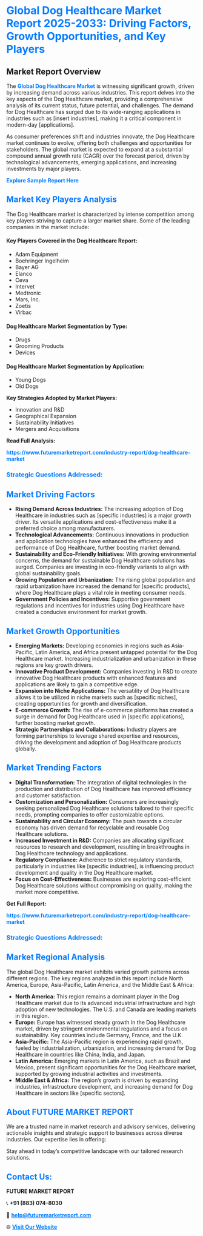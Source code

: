 <h1 style="color: #007BFF;">Global Dog Healthcare Market Report 2025-2033: Driving Factors, Growth Opportunities, and Key Players</h1>

<section id="overview">
<h2>Market Report Overview</h2>
<p>The <a href="https://www.futuremarketreport.com/industry-report/dog-healthcare-market" style="color: #007BFF; text-decoration: none;"><strong>Global Dog Healthcare Market</strong></a> is witnessing significant growth, driven by increasing demand across various industries. This report delves into the key aspects of the Dog Healthcare market, providing a comprehensive analysis of its current status, future potential, and challenges. The demand for Dog Healthcare has surged due to its wide-ranging applications in industries such as [insert industries], making it a critical component in modern-day [applications].</p>
<p>As consumer preferences shift and industries innovate, the Dog Healthcare market continues to evolve, offering both challenges and opportunities for stakeholders. The global market is expected to expand at a substantial compound annual growth rate (CAGR) over the forecast period, driven by technological advancements, emerging applications, and increasing investments by major players.</p>
</section>

<section id="overview">
<p><a href="https://www.futuremarketreport.com/request-sample/reportId=62085" style="color: #007BFF; text-decoration: none;"><strong>Explore Sample Report Here</strong></a></p>
</section>

<section id="key-players">
<h2 style="color: #007BFF;">Market Key Players Analysis</h2>
<p>The Dog Healthcare market is characterized by intense competition among key players striving to capture a larger market share. Some of the leading companies in the market include:</p>
<h4>Key Players Covered in the Dog Healthcare Report:</h4>
<ul><li>Adam Equipment</li><li>Boehringer Ingelheim</li><li>Bayer AG</li><li>Elanco</li><li>Ceva</li><li>Intervet</li><li>Medtronic</li><li>Mars, Inc.</li><li>Zoetis</li><li>Virbac</li></ul>
<h4>Dog Healthcare Market Segmentation by Type:</h4>
<ul><li>Drugs</li><li>Grooming Products</li><li>Devices</li></ul>

<h4>Dog Healthcare Market Segmentation by Application:</h4>
<ul><li>Young Dogs</li><li>Old Dogs</li></ul>
<p><strong>Key Strategies Adopted by Market Players:</strong></p>
<ul>
<li>Innovation and R&D</li>
<li>Geographical Expansion</li>
<li>Sustainability Initiatives</li>
<li>Mergers and Acquisitions</li>
</ul>
</section>

<section>
<p><strong>Read Full Analysis: </strong></p><a href="https://www.futuremarketreport.com/industry-report/dog-healthcare-market" style="color: #007BFF; text-decoration: none;"><strong>https://www.futuremarketreport.com/industry-report/dog-healthcare-market</strong></a>
<h3 style="color: #007BFF;">Strategic Questions Addressed:</h3>
</section>

<section id="driving-factors">
<h2 style="color: #007BFF;">Market Driving Factors</h2>
<ul>
<li><strong>Rising Demand Across Industries:</strong> The increasing adoption of Dog Healthcare in industries such as [specific industries] is a major growth driver. Its versatile applications and cost-effectiveness make it a preferred choice among manufacturers.</li>
<li><strong>Technological Advancements:</strong> Continuous innovations in production and application technologies have enhanced the efficiency and performance of Dog Healthcare, further boosting market demand.</li>
<li><strong>Sustainability and Eco-Friendly Initiatives:</strong> With growing environmental concerns, the demand for sustainable Dog Healthcare solutions has surged. Companies are investing in eco-friendly variants to align with global sustainability goals.</li>
<li><strong>Growing Population and Urbanization:</strong> The rising global population and rapid urbanization have increased the demand for [specific products], where Dog Healthcare plays a vital role in meeting consumer needs.</li>
<li><strong>Government Policies and Incentives:</strong> Supportive government regulations and incentives for industries using Dog Healthcare have created a conducive environment for market growth.</li>
</ul>
</section>

<section id="growth-opportunities">
<h2 style="color: #007BFF;">Market Growth Opportunities</h2>
<ul>
<li><strong>Emerging Markets:</strong> Developing economies in regions such as Asia-Pacific, Latin America, and Africa present untapped potential for the Dog Healthcare market. Increasing industrialization and urbanization in these regions are key growth drivers.</li>
<li><strong>Innovative Product Development:</strong> Companies investing in R&D to create innovative Dog Healthcare products with enhanced features and applications are likely to gain a competitive edge.</li>
<li><strong>Expansion into Niche Applications:</strong> The versatility of Dog Healthcare allows it to be utilized in niche markets such as [specific niches], creating opportunities for growth and diversification.</li>
<li><strong>E-commerce Growth:</strong> The rise of e-commerce platforms has created a surge in demand for Dog Healthcare used in [specific applications], further boosting market growth.</li>
<li><strong>Strategic Partnerships and Collaborations:</strong> Industry players are forming partnerships to leverage shared expertise and resources, driving the development and adoption of Dog Healthcare products globally.</li>
</ul>
</section>

<section id="trending-factors">
<h2 style="color: #007BFF;">Market Trending Factors</h2>
<ul>
<li><strong>Digital Transformation:</strong> The integration of digital technologies in the production and distribution of Dog Healthcare has improved efficiency and customer satisfaction.</li>
<li><strong>Customization and Personalization:</strong> Consumers are increasingly seeking personalized Dog Healthcare solutions tailored to their specific needs, prompting companies to offer customizable options.</li>
<li><strong>Sustainability and Circular Economy:</strong> The push towards a circular economy has driven demand for recyclable and reusable Dog Healthcare solutions.</li>
<li><strong>Increased Investment in R&D:</strong> Companies are allocating significant resources to research and development, resulting in breakthroughs in Dog Healthcare technology and applications.</li>
<li><strong>Regulatory Compliance:</strong> Adherence to strict regulatory standards, particularly in industries like [specific industries], is influencing product development and quality in the Dog Healthcare market.</li>
<li><strong>Focus on Cost-Effectiveness:</strong> Businesses are exploring cost-efficient Dog Healthcare solutions without compromising on quality, making the market more competitive.</li>
</ul>
</section>

<section>
<p><strong>Get Full Report: </strong></p><a href="https://www.futuremarketreport.com/industry-report/dog-healthcare-market" style="color: #007BFF; text-decoration: none;"><strong>https://www.futuremarketreport.com/industry-report/dog-healthcare-market</strong></a>
<h3 style="color: #007BFF;">Strategic Questions Addressed:</h3>
</section>


<section id="regional-analysis">
<h2 style="color: #007BFF;">Market Regional Analysis</h2>
<p>The global Dog Healthcare market exhibits varied growth patterns across different regions. The key regions analyzed in this report include North America, Europe, Asia-Pacific, Latin America, and the Middle East & Africa:</p>
<ul>
<li><strong>North America:</strong> This region remains a dominant player in the Dog Healthcare market due to its advanced industrial infrastructure and high adoption of new technologies. The U.S. and Canada are leading markets in this region.</li>
<li><strong>Europe:</strong> Europe has witnessed steady growth in the Dog Healthcare market, driven by stringent environmental regulations and a focus on sustainability. Key countries include Germany, France, and the U.K.</li>
<li><strong>Asia-Pacific:</strong> The Asia-Pacific region is experiencing rapid growth, fueled by industrialization, urbanization, and increasing demand for Dog Healthcare in countries like China, India, and Japan.</li>
<li><strong>Latin America:</strong> Emerging markets in Latin America, such as Brazil and Mexico, present significant opportunities for the Dog Healthcare market, supported by growing industrial activities and investments.</li>
<li><strong>Middle East & Africa:</strong> The region’s growth is driven by expanding industries, infrastructure development, and increasing demand for Dog Healthcare in sectors like [specific sectors].</li>
</ul>
</section>

<footer>
<h2 style="color: #007BFF;">About FUTURE MARKET REPORT</h2>
<p>We are a trusted name in market research and advisory services, delivering actionable insights and strategic support to businesses across diverse industries. Our expertise lies in offering:</p>

<p>Stay ahead in today’s competitive landscape with our tailored research solutions.</p>

<h2 style="color: #007BFF;">Contact Us:</h2>
<p><strong>FUTURE MARKET REPORT</strong></p>
<p>📞 <strong>+91 (883) 074-8030</strong></p>
<p>📧 <strong><a href="mailto:help@futuremarketreport.com" style="color: #007BFF;">help@futuremarketreport.com</a></strong></p>
<p>🌐 <strong><a href="https://www.futuremarketreport.com/" style="color: #007BFF;">Visit Our Website</a></strong></p>
</footer>